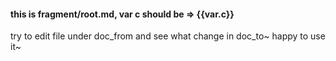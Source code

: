 #### this is fragment/root.md, var c should be => {{var.c}}

try to edit file under doc_from and see what change in doc_to~  happy to use it~ 